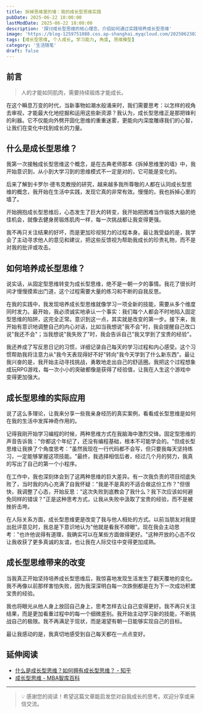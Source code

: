 ```yaml
---
title: 拆掉思维里的墙：我的成长型思维实践
pubDate: 2025-06-22 10:00:00
lastModDate: 2025-06-22 10:00:00
description: '探讨成长型思维的核心理念，介绍如何通过实践培养成长型思维'
image: 'https://blog-1259751088.cos.ap-shanghai.myqcloud.com/20250623020759494.png?imageSlim'
tags: [成长型思维, 个人成长, 学习能力, 角度, 思维模型]
category: '生活随笔'
draft: false
---
```


## 前言

> 人的才能如同肌肉，需要持续锻炼才能成长。

在这个瞬息万变的时代，当新事物如潮水般涌来时，我们需要思考：以怎样的视角去审视，才能最大化地挖掘和运用这些新资源？我认为，成长型思维正是那把锋利的利器。它不仅能向外劈开固化思维的重重迷雾，更能向内深度雕琢我们的心智，让我们在变化中找到成长的力量。

## 什么是成长型思维？

我第一次接触成长型思维这个概念，是在古典老师那本《拆掉思维里的墙》中，我开始意识到，从小到大学习到的思维模式不一定是对的，它可能是变化的。

后来了解到卡罗尔·德韦克教授的研究，越来越多我所尊敬的人都在认同成长型思维的概念，我开始在生活中实践，发现它真的非常有效。慢慢的，我也拆掉心里的墙了。

开始拥抱成长型思维后，心态发生了巨大的转变，我开始把困难当作锻炼大脑的绝佳机会，就像去健身房锻炼肌肉一样，每一次挑战都让我变得更强。

我不再只关注结果的好坏，而是更加珍视努力的过程本身。最让我受益的是，我学会了主动寻求他人的意见和建议，把这些反馈视为帮助我成长的珍贵礼物，而不是对我的批评或攻击。

## 如何培养成长型思维？

说实话，从固定型思维转变为成长型思维，绝不是一朝一夕的事情。我花了很长时间才慢慢摸索出门道，这个过程需要大量的练习和不断的自我反思。

在我的实践中，我发现培养成长型思维就像学习一项全新的技能，需要从多个维度同时发力。最开始，我必须诚实地承认一个事实：我们每个人都会不时地陷入固定型思维的陷阱，这完全正常。意识到这一点，其实就是改变的第一步。接下来，我开始有意识地调整自己的内心对话，比如当我想说"我不会"时，我会提醒自己改口说"我还不会"；当我想说"我失败了"时，我会告诉自己"我又学到了宝贵的经验"。

我还养成了写反思日记的习惯，详细记录自己每天的学习过程和内心感受。这个习惯帮助我将注意力从"我今天表现得好不好"转向"我今天学到了什么新东西"。最让我兴奋的是，我开始主动寻找挑战，勇敢地走出自己的舒适圈。我把这个过程想象成玩RPG游戏，每一次小小的突破都像是获得了经验值，让我在人生这个游戏中变得更加强大。

## 成长型思维的实际应用

说了这么多理论，让我来分享一些我亲身经历的真实案例，看看成长型思维是如何在我的生活中发挥神奇作用的。

记得我刚开始学习编程的时候，两种思维方式在我脑海中激烈交锋。固定型思维的声音告诉我："你都这个年纪了，还没有编程基础，根本不可能学会的。"但成长型思维让我换了个角度思考："虽然我现在一行代码都不会写，但只要我每天坚持练习，一定能够掌握这项技能。"最终，我选择相信后者，经过几个月的努力，我真的写出了自己的第一个小程序。

在工作中，我也深刻体会到了这两种思维的巨大差异。有一次我负责的项目彻底失败了，当时我的内心充满了自我怀疑："我是不是真的不适合做这份工作？"但很快，我调整了心态，开始反思："这次失败到底教会了我什么？我下次应该如何避免同样的错误？"正是这种思考方式，让我从失败中汲取了宝贵的经验，而不是被挫折击垮。

在人际关系方面，成长型思维更是改变了我与他人相处的方式。以前当朋友对我提出批评意见时，我总是下意识地认为"他就是看我不顺眼"。现在我会主动思考："也许他说得有道理，我确实可以在某些方面做得更好。"这种开放的心态不仅让我收获了更多真诚的友谊，也让我在人际交往中变得更加成熟。

## 成长型思维带来的改变

当我真正开始坚持培养成长型思维后，我惊喜地发现生活发生了翻天覆地的变化。我不再像以前那样害怕失败，因为我深深明白每一次跌倒都是在为下一次成功积累宝贵的经验。

我也将眼光从他人身上放回自己身上，思考怎样去让自己变得更好。我不再只关注结果，而是更加看重过程中的每一个细微差别。我开始主动学习新的技能，不断挑战自己的极限。我不再满足于现状，而是渴望有朝一日能够实现自己的目标。

最让我感动的是，我真切地感受到自己每天都在一点点变好。

## 延伸阅读
- [什么是成长型思维？如何拥有成长型思维？ - 知乎](https://www.zhihu.com/question/463843883)
- [成长型思维 - MBA智库百科](https://wiki.mbalib.com/wiki/%E6%88%90%E9%95%BF%E5%9E%8B%E6%80%9D%E7%BB%B4)

---

> 💡 感谢您的阅读！希望这篇文章能启发您对自我成长的思考。欢迎分享或来信交流。

